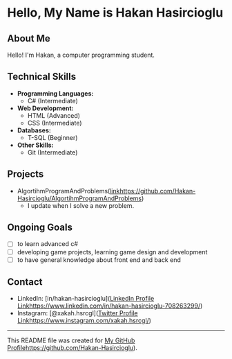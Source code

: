 # Hello, My Name is Hakan Hasircioglu

## About Me
Hello! I'm Hakan, a computer programming student.

## Technical Skills
- **Programming Languages:**
  - C# (Intermediate)
- **Web Development:**
  - HTML (Advanced)
  - CSS (Intermediate)
- **Databases:**
  - T-SQL (Beginner)
- **Other Skills:**
  - Git (Intermediate)

## Projects
- AlgortihmProgramAndProblems([link](https://github.com/Hakan-Hasircioglu/AlgortihmProgramAndProblems)https://github.com/Hakan-Hasircioglu/AlgortihmProgramAndProblems)
  - I update when I solve a new problem.

## Ongoing Goals
- [ ] to learn advanced c#
- [ ] developing game projects, learning game design and development
- [ ] to have general knowledge about front end and back end

## Contact
- LinkedIn: [in/hakan-hasircioglu]([LinkedIn Profile Link](https://www.linkedin.com/in/hakan-hasircioglu-708263299/)https://www.linkedin.com/in/hakan-hasircioglu-708263299/)
- Instagram: [@xakah.hsrcgl]([Twitter Profile Link](https://www.instagram.com/xakah.hsrcgl/)https://www.instagram.com/xakah.hsrcgl/)

---
This README file was created for [My GitHub Profile](https://github.com/Hakan-Hasircioglu)https://github.com/Hakan-Hasircioglu).
